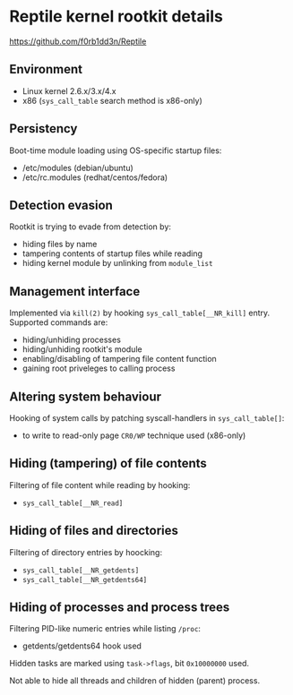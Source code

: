 # Reptile kernel rootkit details

https://github.com/f0rb1dd3n/Reptile

## Environment

- Linux kernel 2.6.x/3.x/4.x
- x86 (`sys_call_table` search method is x86-only)

## Persistency

Boot-time module loading using OS-specific startup files:
 - /etc/modules (debian/ubuntu)
 - /etc/rc.modules (redhat/centos/fedora)

## Detection evasion

Rootkit is trying to evade from detection by:
 - hiding files by name
 - tampering contents of startup files while reading
 - hiding kernel module by unlinking from `module_list`

## Management interface

Implemented via `kill(2)` by hooking `sys_call_table[__NR_kill]` entry. Supported commands are:
 - hiding/unhiding processes
 - hiding/unhiding rootkit's module
 - enabling/disabling of tampering file content function
 - gaining root priveleges to calling process

## Altering system behaviour

Hooking of system calls by patching syscall-handlers in `sys_call_table[]`:
 - to write to read-only page `CR0/WP` technique used (x86-only)

## Hiding (tampering) of file contents

Filtering of file content while reading by hooking:
 - `sys_call_table[__NR_read]`

## Hiding of files and directories

Filtering of directory entries by hoocking:
 - `sys_call_table[__NR_getdents]`
 - `sys_call_table[__NR_getdents64]`

## Hiding of processes and process trees

Filtering PID-like numeric entries while listing `/proc`:
 - getdents/getdents64 hook used

Hidden tasks are marked using `task->flags`, bit `0x10000000` used.

Not able to hide all threads and children of hidden (parent) process.
